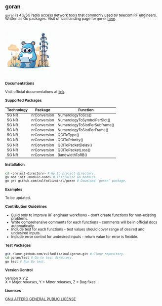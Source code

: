 <span style="line-height: 1;">
<small>

## goran

`goran` is 4G/5G radio access network tools that commonly used by telecom RF engineers. Written as Go packages. Visit official landing page for `goran` [here](https://pkg.go.dev/github.com/zulfadlizainal/goran).

<br>
<img src="https://raw.githubusercontent.com/zulfadlizainal/goran/main/assets/logo.png" width=30% height=30% />
<br>

#### Documentations

Visit official documentations at [link](https://pkg.go.dev/github.com/zulfadlizainal/goran/pkg).

#### Supported Packages

| Technology | Package      | Function                      |
|------------|--------------|-------------------------------|
| 5G NR      | nrConversion | NumerologyToScs()             |
| 5G NR      | nrConversion | NumerologyToSymbolPerSlot()   |
| 5G NR      | nrConversion | NumerologyToSlotPerSubframe() |
| 5G NR      | nrConversion | NumerologyToSlotPerFrame()    |
| 5G NR      | nrConversion | QCIToType()                   |
| 5G NR      | nrConversion | QCIToPriority()               |
| 5G NR      | nrConversion | QCIToPacketDelay()            |
| 5G NR      | nrConversion | QCIToPacketLoss()             |
| 5G NR      | nrConversion | BandwidthToRB()               |

#### Installation

```bash
cd <project-directory> # Go to project directory.
go mod init <module-name> # Initialize Go modules.
go get github.com/zulfadlizainal/goran # Download `goran` package.
```

#### Examples

To be updated.

#### Contribution Guidelines

- Build only to improve RF engineer workflows - don't create functions for non-existing problems.
- Write comprehensive comments for each functions - comments will be in official docs automatically.
- Include test for each functions - test values should cover range of desired and undesired inputs.
- Include error control for undesired inputs - return value for error is flexible.

#### Test Packages

```bash
git clone github.com/zulfadlizainal/goran.git # Clone repository.
cd goran/test # Go to test directory.
go test # Run Go test.
```

#### Version Control

Version X.Y.Z<br>
X = Major releases, Y = Minor releases, Z = Bug fixes.

#### Licenses

[GNU AFFERO GENERAL PUBLIC LICENSE](https://github.com/zulfadlizainal/goran/blob/main/LICENSE)

</small>
</span>
